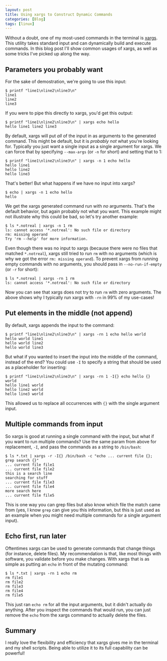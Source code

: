 ```yaml
---
layout: post
title: Using xargs to Construct Dynamic Commands
categories: [Blog]
tags: [linux]
---
```


Without a doubt, one of my most-used commands in the terminal is [xargs](https://man7.org/linux/man-pages/man1/xargs.1.html). This utility takes standard input and can dynamically build and execute commands. In this blog post I'll show common usages of xargs, as well as some tricks I've picked up along the way.

## Parameters you probably want

For the sake of demostration, we're going to use this input:

```
$ printf "line1\nline2\nline3\n"
line1
line2
line3
```

If you were to pipe this directly to xargs, you'd get this output:

```
$ printf "line1\nline2\nline3\n" | xargs echo hello
hello line1 line2 line3
```

By default, xargs will put *all* of the input in as arguments to the generated command. This might be default, but it is *probably not* what you're looking for. Typically you just want a single input as a single argument for xargs. We can force that by specifying `--max-args` (or `-n` for short) and setting that to 1:

```
$ printf "line1\nline2\nline3\n" | xargs -n 1 echo hello
hello line1
hello line2
hello line3
```

That's better! But what happens if we have no input into xargs?

```
$ echo | xargs -n 1 echo hello
hello
```

We get the xargs generated command run with *no* arguments. That's the default behavior, but again probably not what you want. This example might not illustrate why this could be bad, so let's try another example:

```
$ ls *.notreal | xargs -n 1 rm
ls: cannot access '*.notreal': No such file or directory
rm: missing operand
Try 'rm --help' for more information.
```

Even though there was no input to xargs (because there were no files that matched `*.notreal`), xargs still tried to run `rm` with no arguments (which is why we got the error `rm: missing operand`). To prevent xargs from running empty commands with no arguments, you should pass in `--no-run-if-empty` (or `-r` for short):

```
$ ls *.notreal | xargs -rn 1 rm
ls: cannot access '*.notreal': No such file or directory
```

Now you can see that xargs does not try to run `rm` with zero arguments. The above shows why I typically run xargs with `-rn` in 99% of my use-cases!

## Put elements in the middle (not append)

By default, xargs appends the input to the command:

```
$ printf "line1\nline2\nline3\n" | xargs -rn 1 echo hello world
hello world line1
hello world line2
hello world line3
```

But what if you wanted to insert the input into the middle of the command, instead of the end? You could use `-I` to specify a string that should be used as a placeholder for inserting:

```
$ printf "line1\nline2\nline3\n" | xargs -rn 1 -I{} echo hello {} world
hello line1 world
hello line2 world
hello line3 world
```

This allowed us to replace all occurrences with `{}` with the single argument input.

## Multiple commands from input

So xargs is good at running a single command with the input, but what if you want to run multiple commands? Use the same param from above for replacement, `-I`, and pass the commands as a string to `/bin/bash`:

```
$ ls *.txt | xargs -r -I{} /bin/bash -c "echo ... current file {}; grep search {}"
... current file file1
... current file file2
this is a search line
searching for stuff
... current file file3
... current file file4
more search here
... current file file5
```

This is one way you can grep files but also know which file the match came from (yes, I know `grep` can give you this information, but this is just used as an example when you might need multiple commands for a single argument input).

## Echo first, run later

Oftentimes xargs can be used to generate commands that change things (for instance, delete files). My recommendation is that, like most things with software, you validate before you make changes. With xargs that is as simple as putting an `echo` in front of the mutating command:

```
$ ls *.txt | xargs -rn 1 echo rm
rm file1
rm file2
rm file3
rm file4
rm file5
```

This just ran `echo rm` for all the input arguments, but it didn't actually do anything. After you inspect the commands that would run, you can just remove the `echo` from the xargs command to actually delete the files.

## Summary

I really love the flexibility and efficiency that xargs gives me in the terminal and my shell scripts. Being able to utilize it to its full capability can be powerful!
